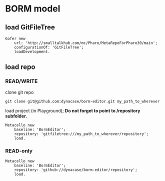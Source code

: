 # BORM model

## load GitFileTree

```
Gofer new
	url: 'http://smalltalkhub.com/mc/Pharo/MetaRepoForPharo30/main';
	configurationOf: 'GitFileTree';
	loadDevelopment.
```

## load repo

### READ/WRITE

clone git repo

```
git clone git@github.com:dynacase/borm-editor.git my_path_to_wherever
```

load project (in Playground); **Do not forget to point to /repository subfolder.**

```
Metacello new
	baseline: 'BormEditor';
	repository: 'gitfiletree:///my_path_to_wherever/repository';
	load.
```

### READ-only

```
Metacello new
	baseline: 'BormEditor';
	repository: 'github://dynacase/borm-editor/repository';
	load.
```
